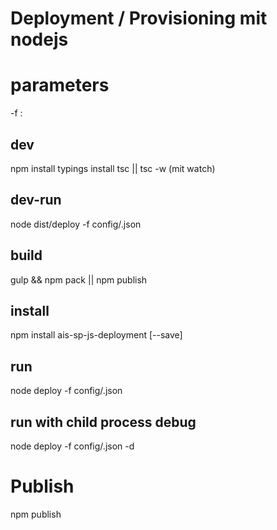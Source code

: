 # Deployment / Provisioning mit nodejs

# parameters
-f : <configfile>

## dev
npm install
typings install
tsc || tsc -w (mit watch)

## dev-run
node dist/deploy -f config/<config>.json

## build
gulp && npm pack || npm publish

## install
npm install ais-sp-js-deployment [--save]

## run
node deploy -f config/<config>.json

## run with child process debug
node deploy -f config/<config>.json -d

# Publish
npm publish